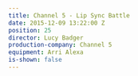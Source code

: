 ```yaml
---
title: Channel 5 - Lip Sync Battle
date: 2015-12-09 13:22:00 Z
position: 25
director: Lucy Badger
production-company: Channel 5
equipment: Arri Alexa
is-shown: false
---
```


